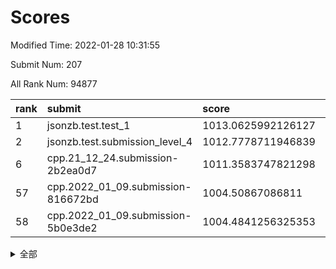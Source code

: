 # Scores

Modified Time: 2022-01-28 10:31:55

Submit Num: 207

All Rank Num: 94877

| rank |               submit               |       score        |       sigma        | pk_num |
| :--- | :--------------------------------- | :----------------- | :----------------- | :----- |
| 1    | jsonzb.test.test_1                 | 1013.0625992126127 | 0.8135203381790184 | 1833   |
| 2    | jsonzb.test.submission_level_4     | 1012.7778711946839 | 0.7873622589164875 | 1833   |
| 6    | cpp.21_12_24.submission-2b2ea0d7   | 1011.3583747821298 | 0.7605635614727695 | 1831   |
| 57   | cpp.2022_01_09.submission-816672bd | 1004.50867086811   | 0.7115329992356079 | 1836   |
| 58   | cpp.2022_01_09.submission-5b0e3de2 | 1004.4841256325353 | 0.7074533105219825 | 1832   |


<details>
<summary>全部</summary>

| rank |                 submit                 |       score        |       sigma        | pk_num |
| :--- | :------------------------------------- | :----------------- | :----------------- | :----- |
| 1    | jsonzb.test.test_1                     | 1013.0625992126127 | 0.8135203381790184 | 1833   |
| 2    | jsonzb.test.submission_level_4         | 1012.7778711946839 | 0.7873622589164875 | 1833   |
| 3    | gobigger.level_3.submission_level_3_9  | 1011.845999979227  | 0.8028362944751851 | 1830   |
| 4    | gobigger.level_3.submission_level_3_34 | 1011.821422933835  | 0.7836699634931    | 1825   |
| 5    | gobigger.level_3.submission_level_3_31 | 1011.5557161065067 | 0.7628613722726234 | 1838   |
| 6    | cpp.21_12_24.submission-2b2ea0d7       | 1011.3583747821298 | 0.7605635614727695 | 1831   |
| 7    | gobigger.level_3.submission_level_3_8  | 1011.2879213084417 | 0.7793503287514705 | 1831   |
| 8    | gobigger.level_3.submission_level_3_21 | 1011.0373202604264 | 0.7806378449045359 | 1834   |
| 9    | gobigger.level_3.submission_level_3_27 | 1010.768476335325  | 0.7496583621515266 | 1837   |
| 10   | gobigger.level_3.submission_level_3_4  | 1010.5096202007077 | 0.7577013025073516 | 1836   |
| 11   | gobigger.level_3.submission_level_3_18 | 1010.4639845737162 | 0.7580666852178483 | 1835   |
| 12   | gobigger.level_3.submission_level_3_0  | 1010.4406076581199 | 0.762752631962051  | 1835   |
| 13   | gobigger.level_3.submission_level_3_29 | 1010.4041981502822 | 0.7490330293885367 | 1830   |
| 14   | gobigger.level_3.submission_level_3_13 | 1010.3862891981004 | 0.7538218568780567 | 1835   |
| 15   | gobigger.level_3.submission_level_3_6  | 1010.3719142031745 | 0.7501743607169832 | 1834   |
| 16   | gobigger.level_3.submission_level_3_19 | 1010.3143500461764 | 0.7465839432443231 | 1830   |
| 17   | gobigger.level_3.submission_level_3_22 | 1010.3002655204458 | 0.7586203795877116 | 1835   |
| 18   | gobigger.level_3.submission_level_3_39 | 1010.2713489568386 | 0.760703923229764  | 1832   |
| 19   | gobigger.level_3.submission_level_3_46 | 1010.2674963237188 | 0.756983394905724  | 1831   |
| 20   | gobigger.level_3.submission_level_3_25 | 1009.9902536176352 | 0.7564802109787421 | 1834   |
| 21   | gobigger.level_3.submission_level_3_32 | 1009.984716366075  | 0.7651142533889683 | 1837   |
| 22   | gobigger.level_3.submission_level_3_17 | 1009.9051434223225 | 0.7446731262739128 | 1834   |
| 23   | gobigger.level_3.submission_level_3_11 | 1009.8748207425558 | 0.7395877500208655 | 1837   |
| 24   | gobigger.level_3.submission_level_3_3  | 1009.7976599234054 | 0.7654320334826415 | 1834   |
| 25   | gobigger.level_3.submission_level_3_41 | 1009.7223697620648 | 0.7795082057842984 | 1835   |
| 26   | gobigger.level_3.submission_level_3_16 | 1009.7128279476003 | 0.7657642204140193 | 1836   |
| 27   | gobigger.level_3.submission_level_3_26 | 1009.7014264418882 | 0.7636001772042764 | 1831   |
| 28   | gobigger.level_3.submission_level_3_5  | 1009.6985817213507 | 0.7828462962344835 | 1835   |
| 29   | gobigger.level_3.submission_level_3_45 | 1009.697751298209  | 0.7780494150097081 | 1831   |
| 30   | gobigger.level_3.submission_level_3_38 | 1009.6963942338817 | 0.7671222427804042 | 1835   |
| 31   | gobigger.level_3.submission_level_3_2  | 1009.5912482189145 | 0.7754461638300797 | 1831   |
| 32   | gobigger.level_3.submission_level_3_44 | 1009.5827514022    | 0.7661413741319522 | 1833   |
| 33   | gobigger.level_3.submission_level_3_20 | 1009.5792484181786 | 0.7699980065322253 | 1838   |
| 34   | gobigger.level_3.submission_level_3_37 | 1009.483165972405  | 0.7809685054347394 | 1831   |
| 35   | gobigger.level_3.submission_level_3_30 | 1009.4614687493233 | 0.7465858492094755 | 1828   |
| 36   | gobigger.level_3.submission_level_3_14 | 1009.4396947010237 | 0.7610335824331982 | 1832   |
| 37   | gobigger.level_3.submission_level_3_23 | 1009.4385985326057 | 0.7392982952017163 | 1831   |
| 38   | gobigger.level_3.submission_level_3_12 | 1009.4020511209181 | 0.747747881136013  | 1834   |
| 39   | gobigger.level_3.submission_level_3_43 | 1009.3936472411846 | 0.759473033878762  | 1832   |
| 40   | gobigger.level_3.submission_level_3_36 | 1009.3142352011272 | 0.7530680381790406 | 1836   |
| 41   | gobigger.level_3.submission_level_3_7  | 1008.9917106504855 | 0.7345138382161116 | 1837   |
| 42   | gobigger.level_3.submission_level_3_42 | 1008.9579707666753 | 0.789515333781464  | 1829   |
| 43   | gobigger.level_3.submission_level_3_24 | 1008.9569600171579 | 0.7596102948850587 | 1834   |
| 44   | gobigger.level_3.submission_level_3_1  | 1008.914478424695  | 0.7490026369317375 | 1836   |
| 45   | gobigger.level_3.submission_level_3_15 | 1008.8691889637627 | 0.7502362725767162 | 1829   |
| 46   | gobigger.level_3.submission_level_3_48 | 1008.8515304102449 | 0.7352844787615115 | 1832   |
| 47   | gobigger.level_3.submission_level_3_10 | 1008.8191279402755 | 0.7328475147627156 | 1828   |
| 48   | gobigger.level_3.submission_level_3_40 | 1008.8167939920567 | 0.7574762664356756 | 1838   |
| 49   | gobigger.level_3.submission_level_3_28 | 1008.7325979890807 | 0.7469229579785189 | 1839   |
| 50   | gobigger.level_3.submission_level_3_35 | 1008.7193674818199 | 0.7476242187744309 | 1833   |
| 51   | gobigger.level_3.submission_level_3_33 | 1008.654869823056  | 0.7381421946504593 | 1836   |
| 52   | gobigger.level_3.submission_level_3_49 | 1008.3743732725782 | 0.7400947688928159 | 1834   |
| 53   | gobigger.level_3.submission_level_3_47 | 1008.3471211541121 | 0.7459435252276105 | 1833   |
| 54   | gobigger.level_1.submission_level_1_32 | 1005.6778634148594 | 0.7091865299875004 | 1830   |
| 55   | gobigger.level_1.submission_level_1_0  | 1004.6577669093799 | 0.7289384347110969 | 1833   |
| 56   | gobigger.level_1.submission_level_1_41 | 1004.5882934705091 | 0.7316750331646715 | 1835   |
| 57   | cpp.2022_01_09.submission-816672bd     | 1004.50867086811   | 0.7115329992356079 | 1836   |
| 58   | cpp.2022_01_09.submission-5b0e3de2     | 1004.4841256325353 | 0.7074533105219825 | 1832   |
| 59   | gobigger.level_1.submission_level_1_30 | 1004.2518219700245 | 0.7176949077635042 | 1836   |
| 60   | gobigger.level_1.submission_level_1_16 | 1004.2135216336549 | 0.7239386187327113 | 1832   |
| 61   | gobigger.level_1.submission_level_1_46 | 1004.0720023789892 | 0.7170990972312844 | 1829   |
| 62   | gobigger.level_1.submission_level_1_39 | 1004.0526799567202 | 0.7276198709273788 | 1830   |
| 63   | gobigger.level_1.submission_level_1_3  | 1003.9480506715955 | 0.7140032447343954 | 1833   |
| 64   | gobigger.level_1.submission_level_1_21 | 1003.9123891555754 | 0.7208057160051314 | 1835   |
| 65   | gobigger.level_1.submission_level_1_20 | 1003.8740613820864 | 0.7164357400684579 | 1835   |
| 66   | gobigger.level_1.submission_level_1_33 | 1003.8014682429836 | 0.706609401651957  | 1827   |
| 67   | gobigger.level_1.submission_level_1_43 | 1003.7840272359592 | 0.7153932224770707 | 1834   |
| 68   | gobigger.level_1.submission_level_1_48 | 1003.7451360254969 | 0.7226376757635664 | 1833   |
| 69   | gobigger.level_1.submission_level_1_5  | 1003.6884282099146 | 0.7239585438078361 | 1835   |
| 70   | gobigger.level_1.submission_level_1_42 | 1003.6789661970844 | 0.7164715766694348 | 1833   |
| 71   | gobigger.level_1.submission_level_1_45 | 1003.595771089979  | 0.7201542976731159 | 1834   |
| 72   | gobigger.level_1.submission_level_1_1  | 1003.5057317662597 | 0.7153229896304326 | 1837   |
| 73   | gobigger.level_1.submission_level_1_44 | 1003.4274509817684 | 0.7113689804065388 | 1836   |
| 74   | gobigger.level_1.submission_level_1_36 | 1003.4065273457936 | 0.7152285528390286 | 1832   |
| 75   | gobigger.level_1.submission_level_1_18 | 1003.3701162427212 | 0.7101603219385475 | 1833   |
| 76   | gobigger.level_1.submission_level_1_13 | 1003.3647040958336 | 0.7161687718896186 | 1832   |
| 77   | gobigger.level_1.submission_level_1_25 | 1003.3478562004285 | 0.7077740407572599 | 1837   |
| 78   | gobigger.level_1.submission_level_1_49 | 1003.3283249418364 | 0.7112319483709821 | 1835   |
| 79   | gobigger.level_1.submission_level_1_11 | 1003.306284169849  | 0.7213678992057716 | 1831   |
| 80   | gobigger.level_1.submission_level_1_22 | 1003.2743125437861 | 0.7113891029973062 | 1839   |
| 81   | gobigger.level_1.submission_level_1_12 | 1003.083447595947  | 0.7094447520681418 | 1834   |
| 82   | gobigger.level_1.submission_level_1_35 | 1003.0311101293679 | 0.7148825495444586 | 1837   |
| 83   | gobigger.level_1.submission_level_1_4  | 1003.0263415715108 | 0.7174055898920514 | 1832   |
| 84   | gobigger.level_1.submission_level_1_28 | 1003.0109939290003 | 0.7040056402957137 | 1831   |
| 85   | gobigger.level_1.submission_level_1_10 | 1002.9184156201618 | 0.7234740146322607 | 1832   |
| 86   | gobigger.level_1.submission_level_1_31 | 1002.8945929956511 | 0.7156723149472471 | 1831   |
| 87   | gobigger.level_1.submission_level_1_15 | 1002.8527411757651 | 0.7209381750930699 | 1835   |
| 88   | gobigger.level_1.submission_level_1_17 | 1002.8331584388544 | 0.7030947279597288 | 1829   |
| 89   | gobigger.level_1.submission_level_1_7  | 1002.8145908871884 | 0.7176019907731661 | 1831   |
| 90   | gobigger.level_1.submission_level_1_47 | 1002.7996859574951 | 0.7154621161189958 | 1836   |
| 91   | gobigger.level_1.submission_level_1_24 | 1002.7437967059623 | 0.7157879783987394 | 1835   |
| 92   | gobigger.level_1.submission_level_1_6  | 1002.7275167510393 | 0.7259264836986393 | 1831   |
| 93   | gobigger.level_1.submission_level_1_19 | 1002.7257222808811 | 0.7085018512757592 | 1832   |
| 94   | gobigger.level_1.submission_level_1_8  | 1002.6819047567554 | 0.718426628713272  | 1833   |
| 95   | gobigger.level_1.submission_level_1_29 | 1002.6726244293541 | 0.7053713074959305 | 1833   |
| 96   | gobigger.level_1.submission_level_1_9  | 1002.6646393597459 | 0.7130796110269285 | 1830   |
| 97   | gobigger.level_1.submission_level_1_14 | 1002.595487852425  | 0.7117613005019418 | 1836   |
| 98   | gobigger.level_1.submission_level_1_2  | 1002.5813118238815 | 0.7210064456500526 | 1830   |
| 99   | gobigger.level_1.submission_level_1_26 | 1002.5775419512602 | 0.7114931070068868 | 1834   |
| 100  | gobigger.level_1.submission_level_1_38 | 1002.5522873440713 | 0.7155346068748957 | 1832   |
| 101  | gobigger.level_1.submission_level_1_23 | 1002.4279080605025 | 0.7244476338443439 | 1832   |
| 102  | gobigger.level_1.submission_level_1_27 | 1002.2424590360008 | 0.704579452666575  | 1833   |
| 103  | gobigger.level_1.submission_level_1_40 | 1002.2354261027883 | 0.7052269389129677 | 1830   |
| 104  | gobigger.level_1.submission_level_1_34 | 1002.1845284418165 | 0.7109235664298058 | 1833   |
| 105  | gobigger.level_1.submission_level_1_37 | 1001.761234337862  | 0.7245637701997791 | 1834   |
| 106  | gobigger.random.submission_random_30   | 997.4623701413175  | 0.7095245686466234 | 1833   |
| 107  | gobigger.random.submission_random_18   | 997.4436998712364  | 0.7068987450088565 | 1833   |
| 108  | gobigger.random.submission_random_39   | 997.2513494802694  | 0.7017117394172835 | 1833   |
| 109  | gobigger.random.submission_random_29   | 997.1163848486361  | 0.6978243376752288 | 1831   |
| 110  | gobigger.random.submission_random_16   | 997.0839609961704  | 0.7100668101929715 | 1829   |
| 111  | gobigger.random.submission_random_14   | 996.7869743889055  | 0.7118910915667709 | 1832   |
| 112  | gobigger.random.submission_random_9    | 996.77582754879    | 0.7055614146298718 | 1833   |
| 113  | gobigger.random.submission_random_46   | 996.7731221172901  | 0.7182389883270952 | 1831   |
| 114  | gobigger.random.submission_random_6    | 996.6794254822885  | 0.7029056977113435 | 1833   |
| 115  | gobigger.random.submission_random_10   | 996.643703992934   | 0.7108499317087184 | 1838   |
| 116  | gobigger.random.submission_random_28   | 996.5156379686697  | 0.7091632538951149 | 1836   |
| 117  | gobigger.random.submission_random_41   | 996.5117294162651  | 0.7095488540435597 | 1834   |
| 118  | gobigger.random.submission_random_12   | 996.4795528316521  | 0.6964046356116759 | 1836   |
| 119  | gobigger.random.submission_random_23   | 996.4208361603547  | 0.7182713760139845 | 1830   |
| 120  | gobigger.random.submission_random_48   | 996.3988840986968  | 0.7032605758387461 | 1833   |
| 121  | gobigger.random.submission_random_26   | 996.3211175543368  | 0.7075489224934625 | 1828   |
| 122  | gobigger.random.submission_random_11   | 996.245137901883   | 0.707392506082185  | 1832   |
| 123  | gobigger.random.submission_random_45   | 996.2400423396205  | 0.7152342122240452 | 1837   |
| 124  | gobigger.random.submission_random_32   | 996.1963766807985  | 0.7107098423694064 | 1830   |
| 125  | gobigger.random.submission_random_37   | 996.1506768766811  | 0.7164167481110955 | 1833   |
| 126  | gobigger.random.submission_random_5    | 996.1415173854758  | 0.7129399130185797 | 1836   |
| 127  | gobigger.random.submission_random_2    | 996.1266678729687  | 0.6994709173149707 | 1840   |
| 128  | gobigger.random.submission_random_49   | 996.1060475813343  | 0.7027695350994853 | 1830   |
| 129  | gobigger.random.submission_random_44   | 996.0763997246949  | 0.6949057068396851 | 1838   |
| 130  | gobigger.random.submission_random_36   | 995.9930046452579  | 0.7068501678340895 | 1838   |
| 131  | gobigger.random.submission_random_38   | 995.9613972455297  | 0.6990915060631134 | 1835   |
| 132  | gobigger.random.submission_random_0    | 995.9581943065057  | 0.6970526594456713 | 1830   |
| 133  | gobigger.random.submission_random_34   | 995.930380173467   | 0.6991287843796564 | 1834   |
| 134  | gobigger.random.submission_random_47   | 995.9158949523587  | 0.7058337889867534 | 1831   |
| 135  | gobigger.random.submission_random_27   | 995.839286080347   | 0.7170867105030153 | 1831   |
| 136  | gobigger.random.submission_random_40   | 995.8093022265157  | 0.7138189912491018 | 1833   |
| 137  | gobigger.random.submission_random_4    | 995.8078146588655  | 0.7046682749382446 | 1838   |
| 138  | gobigger.random.submission_random_35   | 995.6717621347664  | 0.7184566173838299 | 1833   |
| 139  | gobigger.random.submission_random_19   | 995.6683031493233  | 0.698426263917261  | 1831   |
| 140  | gobigger.random.submission_random_24   | 995.6405220788333  | 0.7148184667061429 | 1833   |
| 141  | gobigger.random.submission_random_21   | 995.6203895436159  | 0.7120959233188082 | 1837   |
| 142  | gobigger.random.submission_random_33   | 995.5425950258265  | 0.7142559999950616 | 1833   |
| 143  | gobigger.random.submission_random_8    | 995.4919597096074  | 0.7181252454535054 | 1834   |
| 144  | gobigger.random.submission_random_43   | 995.4792765678881  | 0.7121958065792756 | 1835   |
| 145  | gobigger.random.submission_random_17   | 995.4324667275259  | 0.7330036076093797 | 1837   |
| 146  | gobigger.random.submission_random_25   | 995.3417017637556  | 0.7116821896976533 | 1837   |
| 147  | gobigger.random.submission_random_13   | 995.2502246995181  | 0.6921807311920241 | 1831   |
| 148  | gobigger.random.submission_random_1    | 995.1348783111837  | 0.7019199669641392 | 1830   |
| 149  | gobigger.random.submission_random_3    | 994.9420272692646  | 0.7134792222448887 | 1831   |
| 150  | gobigger.random.submission_random_7    | 994.9066352455206  | 0.7150827386208953 | 1837   |
| 151  | gobigger.random.submission_random_22   | 994.8913700803292  | 0.7074108254472488 | 1834   |
| 152  | gobigger.random.submission_random_15   | 994.7993871505342  | 0.7167329165034492 | 1833   |
| 153  | gobigger.random.submission_random_31   | 994.6954797765429  | 0.712566167653716  | 1836   |
| 154  | gobigger.level_2.submission_level_2_26 | 994.4501261751102  | 0.7245382228888829 | 1836   |
| 155  | gobigger.random.submission_random_20   | 994.2236405624785  | 0.7008974457376482 | 1837   |
| 156  | gobigger.level_2.submission_level_2_17 | 994.2129349729344  | 0.7396462658316094 | 1834   |
| 157  | gobigger.random.submission_random_42   | 994.1084412355672  | 0.714853704997032  | 1835   |
| 158  | gobigger.level_2.submission_level_2_22 | 994.0701476599156  | 0.731773936645603  | 1836   |
| 159  | gobigger.level_2.submission_level_2_36 | 993.5286426876514  | 0.7377794716501751 | 1832   |
| 160  | gobigger.level_2.submission_level_2_3  | 993.4648438017043  | 0.7308849874763794 | 1834   |
| 161  | gobigger.level_2.submission_level_2_48 | 993.1221932741271  | 0.745325519959877  | 1830   |
| 162  | gobigger.level_2.submission_level_2_46 | 993.0926241002019  | 0.739812249406367  | 1830   |
| 163  | gobigger.level_2.submission_level_2_10 | 993.0543777647224  | 0.741359774816938  | 1837   |
| 164  | gobigger.level_2.submission_level_2_23 | 993.0241945519008  | 0.7242388879144627 | 1834   |
| 165  | gobigger.level_2.submission_level_2_27 | 992.9992035980355  | 0.7368895957146675 | 1831   |
| 166  | gobigger.level_2.submission_level_2_8  | 992.977981828093   | 0.7335915858727595 | 1838   |
| 167  | gobigger.level_2.submission_level_2_6  | 992.9494335427961  | 0.7512059718279003 | 1830   |
| 168  | gobigger.level_2.submission_level_2_19 | 992.8985280390084  | 0.7387749340505061 | 1837   |
| 169  | gobigger.level_2.submission_level_2_9  | 992.80943384881    | 0.7258785603317347 | 1837   |
| 170  | gobigger.level_2.submission_level_2_25 | 992.7993780514003  | 0.7279776203988173 | 1832   |
| 171  | gobigger.level_2.submission_level_2_34 | 992.7970904781912  | 0.7482815948229173 | 1832   |
| 172  | gobigger.level_2.submission_level_2_40 | 992.7856916777557  | 0.7649504835830309 | 1835   |
| 173  | gobigger.level_2.submission_level_2_0  | 992.770334433582   | 0.7340533503923834 | 1832   |
| 174  | gobigger.level_2.submission_level_2_32 | 992.7404406138925  | 0.7341357729266308 | 1836   |
| 175  | gobigger.level_2.submission_level_2_18 | 992.5564347052461  | 0.7388188246351616 | 1836   |
| 176  | gobigger.level_2.submission_level_2_30 | 992.5024307178235  | 0.756192013835505  | 1835   |
| 177  | gobigger.level_2.submission_level_2_24 | 992.4742039371262  | 0.7488072518527348 | 1832   |
| 178  | gobigger.level_2.submission_level_2_39 | 992.3905320645383  | 0.7418406461104773 | 1834   |
| 179  | gobigger.level_2.submission_level_2_21 | 992.3609493062248  | 0.7541972139596397 | 1831   |
| 180  | gobigger.level_2.submission_level_2_31 | 992.2327916958343  | 0.7475891937770636 | 1837   |
| 181  | gobigger.level_2.submission_level_2_29 | 992.1659334983632  | 0.7358919440762199 | 1835   |
| 182  | gobigger.level_2.submission_level_2_33 | 991.9912052618758  | 0.7470637652718229 | 1832   |
| 183  | gobigger.level_2.submission_level_2_49 | 991.9148883137391  | 0.7368534420997668 | 1829   |
| 184  | gobigger.level_2.submission_level_2_16 | 991.8889949522481  | 0.7694845607771612 | 1836   |
| 185  | gobigger.level_2.submission_level_2_41 | 991.8591102931802  | 0.7438383425633531 | 1835   |
| 186  | gobigger.level_2.submission_level_2_20 | 991.7212536032255  | 0.773998029886606  | 1837   |
| 187  | gobigger.level_2.submission_level_2_1  | 991.6724423663838  | 0.7686686147636672 | 1833   |
| 188  | gobigger.level_2.submission_level_2_4  | 991.6322316489129  | 0.7476116807952342 | 1837   |
| 189  | gobigger.level_2.submission_level_2_38 | 991.532618502354   | 0.7392792548509716 | 1830   |
| 190  | gobigger.level_2.submission_level_2_2  | 991.5244431404408  | 0.7415499480201484 | 1832   |
| 191  | gobigger.level_2.submission_level_2_42 | 991.5056498152552  | 0.7481988675528115 | 1833   |
| 192  | gobigger.level_2.submission_level_2_43 | 991.3512015858666  | 0.7471203554403836 | 1837   |
| 193  | gobigger.level_2.submission_level_2_28 | 991.3432747074338  | 0.7378547705724583 | 1835   |
| 194  | gobigger.level_2.submission_level_2_45 | 991.3109377799136  | 0.7400187040024784 | 1832   |
| 195  | gobigger.level_2.submission_level_2_15 | 991.2015174490655  | 0.7717534685173635 | 1827   |
| 196  | gobigger.level_2.submission_level_2_14 | 991.1233925662635  | 0.7596172697760029 | 1834   |
| 197  | gobigger.level_2.submission_level_2_35 | 990.9751446443779  | 0.7382349025698411 | 1839   |
| 198  | gobigger.level_2.submission_level_2_37 | 990.8887347843277  | 0.75748902158681   | 1832   |
| 199  | gobigger.level_2.submission_level_2_11 | 990.8805602222682  | 0.7539582565530811 | 1831   |
| 200  | gobigger.level_2.submission_level_2_5  | 990.7922574716952  | 0.762290883529594  | 1827   |
| 201  | gobigger.level_2.submission_level_2_44 | 990.6703805573079  | 0.7620422416901721 | 1835   |
| 202  | gobigger.level_2.submission_level_2_13 | 990.4416589008769  | 0.7673230648306676 | 1831   |
| 203  | gobigger.level_2.submission_level_2_7  | 990.2647312269471  | 0.7589019202891462 | 1834   |
| 204  | gobigger.level_2.submission_level_2_12 | 990.247822872918   | 0.7740652348795828 | 1830   |
| 205  | gobigger.level_2.submission_level_2_47 | 989.9636610844263  | 0.7665543197818181 | 1832   |
| 206  | gobigger.none.submission_none_1        | 978.0495961079093  | 1.2417387691930601 | 1832   |
| 207  | gobigger.none.submission_none_0        | 976.3551618615357  | 1.3838012107763231 | 1835   |

</details>